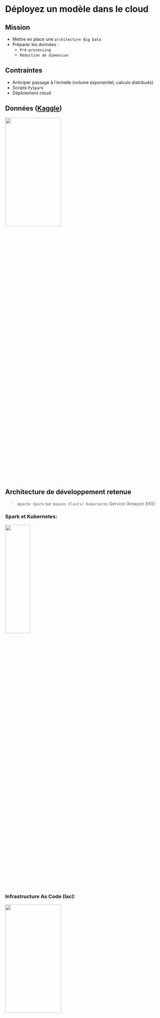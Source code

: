 # Déployez un modèle dans le cloud

## Mission
- Mettre en place une `architecture Big Data`
- Préparer les données :
   - `Pré-processing`
   - `Réduction de dimension` 
## Contraintes
- Anticiper passage à l'échelle (volume exponentiel, calculs distribués)
- Scripts `PySpark`
- Déploiement cloud 

## Données ([Kaggle](https://www.kaggle.com/datasets/moltean/fruits))

<img src="https://user-images.githubusercontent.com/119690854/222800695-850e7635-7740-4703-89c0-d25b525d3630.png"  width="60%" height="30%">


## Architecture de développement retenue
> `Apache Spark` sur `Amazon Elastic Kubernetes` Service (Amazon EKS)

### Spark et Kubernetes:

<img src="https://user-images.githubusercontent.com/119690854/222803574-b9b80e61-b291-409d-813e-d3e50ef4ba27.png"  width="40%" height="30%">

### Infrastructure As Code (Iac):

<img src="https://user-images.githubusercontent.com/119690854/222803947-c86c8050-84b3-4109-8192-9a3b684e9d2d.png"  width="60%" height="30%">

#### Description du code disponible dans le répertoire `livrables`:
  > `00-conf > conf.ini` : contient les informations d'authentification AWS

<img src="https://user-images.githubusercontent.com/119690854/222806350-11434837-880a-44ac-9279-86d11497b347.png"  width="90%" height="60%">

## Architecture Cloud retenue

![image](https://user-images.githubusercontent.com/119690854/222807465-aaa208a8-16f7-45a3-b8a7-b18b02bbd0f5.png)

## Chaîne de traitement
 1. Copie des images (`Training`) dans une bucket S3 ( dans mon cas :`s3://oc-mb-fruits/` )
   >  aws s3 sync . `s3://oc-mb-fruits/Training` 
 2. Construction de l'image docker Spark compatible (cloud+kubernetes)
   >  ![image](https://user-images.githubusercontent.com/119690854/222809863-eb583e6c-8fdb-41d0-973d-e4ee8494d95a.png)

 3. Création du cluster, déploiement des noeuds de calculs et la mise à l'échelle.
  > ![image](https://user-images.githubusercontent.com/119690854/222811020-9a18cbe1-8979-4b6c-9341-a6387009b58c.png)

 4. Exécution de l’application Spark
  > Le code de l’application est disponible dans s3 : s3://oc-mb-fruits/`app`/`spark-app.py`
  > Modifier le nom de la bucket S3 ( varibale `nom_bucket`) dans le script python `spark-app.py`
  > ![image](https://user-images.githubusercontent.com/119690854/222811458-8ba7069b-838a-47bf-8655-5af5b5c6741f.png)

 5. Monitoring
   - UI Spark 
     ```bash
     # namespace pour driver spark
     NS="spark-fargate"
     # le nom du pod du driver en cours d'exécution
     SPARK_DRIVER_NAME=$(kubectl get pods -n ${NS} | grep  '\-driver' | awk '{print $1}')
     # le forwading des ports 
     kubectl port-forward -n=${NS} ${SPARK_DRIVER_NAME} 4040:4040
     ```
      Navigateur > http://127.0.0.1:4040/
      
      ![image](https://user-images.githubusercontent.com/119690854/222814085-45494464-1e6a-4ec9-9f0f-2fcdb24b8105.png)

   - Dashboard kubernetes
      ```bash
      # dépoiement du dashboard dans le namespace kube-system
      kubectl apply -f https://raw.githubusercontent.com/kubernetes/dashboard/v2.6.1/aio/deploy/recommended.yaml
      # lancé le proxy sur le port 8081
      kubectl proxy --port=8081 &
      ```
      
      Navigateur >  http://127.0.0.1:8001/api/v1/namespaces/kubernetes-dashboard/services/https:kubernetes-dashboard:/proxy
      
      Pour obtenir le tocken pour se connecter:
      ```bash
      aws eks get-token --cluster-name spark-eks-prod | jq -r '.status.token'
      ```
      
      ![image](https://user-images.githubusercontent.com/119690854/222815648-a69c2c00-e28f-42e8-83c4-7de78d29a652.png)
      ![image](https://user-images.githubusercontent.com/119690854/222815923-daa94c1d-512e-4b8a-a298-aa651b9842f7.png)
      ![image](https://user-images.githubusercontent.com/119690854/222816001-8cbbedfa-0eaf-4a6d-a8de-8162a52ba6f6.png)

  6. Features extraction des images réduites 
      > Le Résultat de la réduction de dimension  est disponible dans s3: `s3://oc-mb-fruits/output/resultats_features_parquet`
      
      ![image](https://user-images.githubusercontent.com/119690854/222820145-99d063d5-9b46-45b8-8f76-165973d33b78.png)


 7. Ordonnancement avec Airflow   
  >  - script installation : `install_aiflow.sh`
  >  - script pipeline : `eks-pipeline.py`
   
  ![image](https://user-images.githubusercontent.com/119690854/222822393-0970370d-150e-43fc-82ad-3c37fcd6e43c.png)

   
   
   
